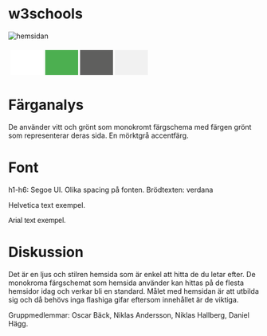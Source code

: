 w3schools
===============================

![hemsidan](http://image.prntscr.com/image/6da796d2200c437aaa3241a9af33a4d8.png)
<table style="border-spacing: 4px; border-collapse: separate">
<tbody><tr>
<td style="height: 50px; width: 50px; background-color: #fff">
</td><td style="height: 50px; width: 50px; background-color: #4CAF50">
</td><td style="height: 50px; width: 50px; background-color: #5F5F5E">
</td><td style="height: 50px; width: 50px; background-color: #F1F1F1">
</td></tr>
</tbody></table>

Färganalys
===============================

De använder vitt och grönt som monokromt färgschema med färgen grönt som representerar
deras sida. En mörktgrå accentfärg.

Font
===============================
h1-h6: Segoe UI. Olika spacing på fonten.
Brödtexten: verdana
<p style="font-family: "Segoe UI", arial, sans-serif;">Helvetica text exempel.</p>
<p style="font-family: Arial, sans-serif;">Arial text exempel.</p>

Diskussion
===============================
Det är en ljus och stilren hemsida som är enkel att hitta de du letar efter.
De monokroma färgschemat som hemsida använder kan hittas på de flesta hemsidor idag och verkar bli en standard.
Målet med hemsidan är att utbilda sig och då behövs inga flashiga gifar eftersom innehållet är de viktiga.

Gruppmedlemmar: Oscar Bäck, Niklas Andersson, Niklas Hallberg, Daniel Hägg.
